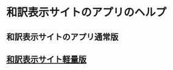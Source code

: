 # 和訳表示サイトのアプリのヘルプ
## 和訳表示サイトのアプリ通常版
## [和訳表示サイト軽量版](https://chakkun1121.github.io/view-english/lightVersion)